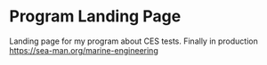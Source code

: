 # Program Landing Page
Landing page for my program about CES tests.
Finally in production https://sea-man.org/marine-engineering